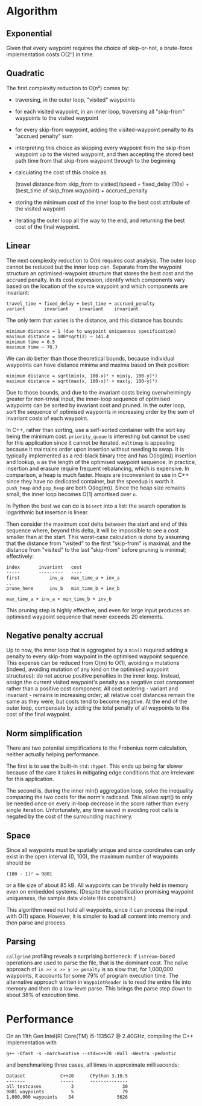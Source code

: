 Algorithm
=========

Exponential
-----------

Given that every waypoint requires the choice of skip-or-not, a brute-force implementation costs O(2ⁿ) in time.

Quadratic
---------

The first complexity reduction to O(n²) comes by:

- traversing, in the outer loop, "visited" waypoints
- for each visited waypoint, in an inner loop, traversing all "skip-from" waypoints to the visited waypoint
- for every skip-from waypoint, adding the visited-waypoint penalty to its "accrued penalty" sum
- interpreting this choice as skipping every waypoint from the skip-from waypoint up to the visited waypoint, and then 
  accepting the stored best path time from that skip-from waypoint through to the beginning
- calculating the cost of this choice as

    (travel distance from skip_from to visited)/speed + fixed_delay (10s) + (best_time of skip_from waypoint) + accrued_penalty

- storing the minimum cost of the inner loop to the best cost attribute of the visited waypoint
- iterating the outer loop all the way to the end, and returning the best cost of the final waypoint.

Linear
------

The next complexity reduction to O(n) requires cost analysis. The outer loop cannot be reduced but the inner loop can. 
Separate from the waypoint structure an optimised-waypoint structure that stores the best cost and the accrued penalty.
In its cost expression, identify which components vary based on the location of the source waypoint and which components
are invariant:

    travel_time + fixed_delay + best_time + accrued_penalty
    variant       invariant    invariant    invariant

The only term that varies is the distance, and this distance has bounds:

    minimum distance = 1 (due to waypoint uniqueness specification)
    maximum distance = 100*sqrt(2) ~ 141.4
    minimum time = 0.5
    maximum time ~ 70.7

We can do better than those theoretical bounds, because individual waypoints can have distance minima and maxima based
on their position:

    minimum distance = sqrt(min(x, 100-x)² + min(y, 100-y)²)
    maximum distance = sqrt(max(x, 100-x)² + max(y, 100-y)²)

Due to those bounds, and due to the invariant costs being overwhelmingly greater for non-trivial input, the inner-loop
sequence of optimised waypoints can be sorted by invariant cost and pruned. In the outer loop, sort the sequence of
optimised waypoints in increasing order by the sum of invariant costs of each waypoint.

In C++, rather than sorting, use a self-sorted container with the sort key being the minimum cost. `priority_queue` is
interesting but cannot be used for this application since it cannot be iterated. `multimap` is appealing because it
maintains order upon insertion without needing to swap. It is typically implemented as a red-black binary tree and has 
O(log(m)) insertion and lookup, `m` as the length of the optimised waypoint sequence. In practice, insertion and erasure
require frequent rebalancing, which is expensive. In comparison, a heap is much faster. Heaps are inconvenient to use in
C++ since they have no dedicated container, but the speedup is worth it. `push_heap` and `pop_heap` are both O(log(m)).
Since the heap size remains small, the inner loop becomes O(1) amortised over `n`.

In Python the best we can do is `bisect` into a list: the search operation is logarithmic but insertion is linear.

Then consider the maximum cost delta between the start and end of this sequence where, beyond this delta, it will be 
impossible to see a cost smaller than at the start. This worst-case calculation is done by assuming that the distance 
from "visited" to the first "skip-from" is maximal, and the distance from "visited" to the last "skip-from" before 
pruning is minimal; effectively:

    index       invariant   cost
    -----       ---------   ----
    first           inv_a   max_time_a + inv_a
    ...
    prune_here      inv_b   min_time_b + inv_b

    max_time_a + inv_a < min_time_b + inv_b

This pruning step is highly effective, and even for large input produces an optimised waypoint sequence that never
exceeds 20 elements.

Negative penalty accrual
------------------------

Up to now, the inner loop that is aggregated by a `min()` required adding a penalty to every skip-from waypoint in the
optimised waypoint sequence. This expense can be reduced from O(m) to O(1), avoiding `m` mutations (indeed, avoiding
mutation of any kind on the optimised waypoint structures): do not accrue positive penalties in the inner loop. Instead,
assign the current visited waypoint's penalty as a negative cost component rather than a positive cost component. All
cost ordering - variant and invariant - remains in increasing order; all relative cost distances remain the same as they
were; but costs tend to become negative. At the end of the outer loop, compensate by adding the total penalty of all
waypoints to the cost of the final waypoint.

Norm simplification
-------------------

There are two potential simplifications to the Frobenius norm calculation, neither actually helping performance.

The first is to use the built-in `std::hypot`. This ends up being far slower because of the care it takes in mitigating
edge conditions that are irrelevant for this application.

The second is, during the inner min() aggregation loop, solve the inequality comparing the two costs for the norm's
radicand. This allows sqrt() to only be needed once on every in-loop decrease in the score rather than every single
iteration. Unfortunately, any time saved in avoiding root calls is negated by the cost of the surrounding machinery.

Space
-----

Since all waypoints must be spatially unique and since coordinates can only exist in the open interval (0, 100), the
maximum number of waypoints should be

    (100 - 1)² = 9801

or a file size of about 85 kB. All waypoints can be trivially held in memory even on embedded systems. (Despite the
specification promising waypoint uniqueness, the sample data violate this constraint.)

This algorithm need not hold all waypoints, since it can process the input with O(1) space. However, it is simpler to
load all content into memory and then parse and process.

Parsing
-------

`callgrind` profiling reveals a surprising bottleneck: if `istream`-based operations are used to parse the file, that is
the dominant cost. The naïve approach of `in >> x >> y >> penalty` is so slow that, for 1,000,000 waypoints, it accounts
for some 79% of program execution time. The alternative approach written in `WaypointReader` is to read the entire file
into memory and then do a low-level parse. This brings the parse step down to about 38% of execution time.

Performance
===========

On an 11th Gen Intel(R) Core(TM) i5-1135G7 @ 2.40GHz, compiling the C++ implementation with

    g++ -Ofast -s -march=native --std=c++20 -Wall -Wextra -pedantic

and benchmarking three cases, all times in approximate milliseconds:

    Dataset             C++20      CPython 3.10.5
    -------             -----      --------------
    all testcases           3                  30
    9801 waypoints          5                  79
    1,000,000 waypoints    54                5626
